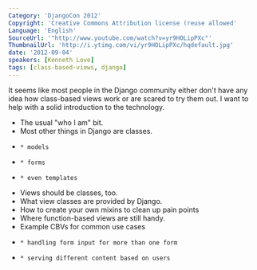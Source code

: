 ```yaml
---
Category: 'DjangoCon 2012'
Copyright: 'Creative Commons Attribution license (reuse allowed'
Language: 'English'
SourceUrl: '"http://www.youtube.com/watch?v=yr9HOLipPXc"'
ThumbnailUrl: 'http://i.ytimg.com/vi/yr9HOLipPXc/hqdefault.jpg'
date: '2012-09-04'
speakers: [Kenneth Love]
tags: [class-based-views, django]
---
```

It seems like most people in the Django community either don't have any idea
how class-based views work or are scared to try them out. I want to help with
a solid introduction to the technology.

  * The usual "who I am" bit.
  * Most other things in Django are classes.
  *     * models
  *     * forms
  *     * even templates
  * Views should be classes, too.
  * What view classes are provided by Django.
  * How to create your own mixins to clean up pain points
  * Where function-based views are still handy.
  * Example CBVs for common use cases
  *     * handling form input for more than one form
  *     * serving different content based on users

